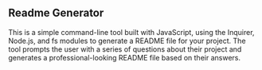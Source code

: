 ## Readme Generator
This is a simple command-line tool built with JavaScript, using the Inquirer, Node.js, and fs modules to generate a README file for your project. The tool prompts the user with a series of questions about their project and generates a professional-looking README file based on their answers.

